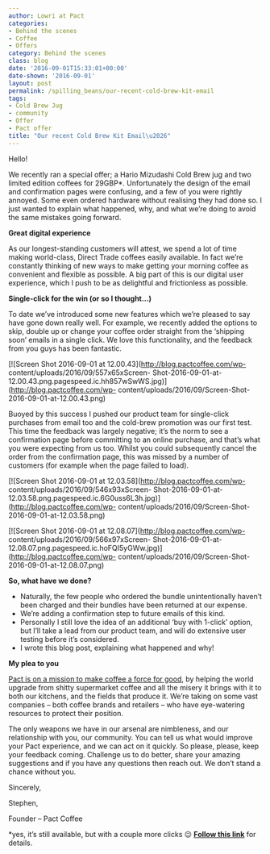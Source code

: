 ```yaml
---
author: Lowri at Pact
categories:
- Behind the scenes
- Coffee
- Offers
category: Behind the scenes
class: blog
date: '2016-09-01T15:33:01+00:00'
date-shown: '2016-09-01'
layout: post
permalink: /spilling_beans/our-recent-cold-brew-kit-email
tags:
- Cold Brew Jug
- community
- Offer
- Pact offer
title: "Our recent Cold Brew Kit Email\u2026"
---
```


Hello!

We recently ran a special offer; a Hario Mizudashi Cold Brew jug and two
limited edition coffees for 29GBP*. Unfortunately the design of the email and
confirmation pages were confusing, and a few of you were rightly annoyed. Some
even ordered hardware without realising they had done so. I just wanted to
explain what happened, why, and what we’re doing to avoid the same mistakes
going forward.

**Great digital experience**

As our longest-standing customers will attest, we spend a lot of time making
world-class, Direct Trade coffees easily available. In fact we’re constantly
thinking of new ways to make getting your morning coffee as convenient and
flexible as possible. A big part of this is our digital user experience, which
I push to be as delightful and frictionless as possible.

**Single-click for the win (or so I thought…)**

To date we’ve introduced some new features which we’re pleased to say have
gone down really well. For example, we recently added the options to skip,
double up or change your coffee order straight from the ‘shipping soon’ emails
in a single click. We love this functionality, and the feedback from you guys
has been fantastic.

[![Screen Shot 2016-09-01 at 12.00.43](http://blog.pactcoffee.com/wp-
content/uploads/2016/09/557x65xScreen-
Shot-2016-09-01-at-12.00.43.png.pagespeed.ic.hh857wSwWS.jpg)](http://blog.pactcoffee.com/wp-
content/uploads/2016/09/Screen-Shot-2016-09-01-at-12.00.43.png)

Buoyed by this success I pushed our product team for single-click purchases
from email too and the cold-brew promotion was our first test. This time the
feedback was largely negative; it’s the norm to see a confirmation page before
committing to an online purchase, and that’s what you were expecting from us
too. Whilst you could subsequently cancel the order from the confirmation
page, this was missed by a number of customers (for example when the page
failed to load).

[![Screen Shot 2016-09-01 at 12.03.58](http://blog.pactcoffee.com/wp-
content/uploads/2016/09/546x93xScreen-
Shot-2016-09-01-at-12.03.58.png.pagespeed.ic.6G0uss6L3h.jpg)](http://blog.pactcoffee.com/wp-
content/uploads/2016/09/Screen-Shot-2016-09-01-at-12.03.58.png)

[![Screen Shot 2016-09-01 at 12.08.07](http://blog.pactcoffee.com/wp-
content/uploads/2016/09/566x97xScreen-
Shot-2016-09-01-at-12.08.07.png.pagespeed.ic.hoFQI5yGWw.jpg)](http://blog.pactcoffee.com/wp-
content/uploads/2016/09/Screen-Shot-2016-09-01-at-12.08.07.png)

**So, what have we done?**

  * Naturally, the few people who ordered the bundle unintentionally haven’t been charged and their bundles have been returned at our expense.
  * We’re adding a confirmation step to future emails of this kind.
  * Personally I still love the idea of an additional ‘buy with 1-click’ option, but I’ll take a lead from our product team, and will do extensive user testing before it’s considered.
  * I wrote this blog post, explaining what happened and why!

**My plea to you**

[Pact is on a mission to make coffee a force for
good](https://media.pactcoffee.com/files/Pact_Social_Impact_Report_2016.pdf),
by helping the world upgrade from shitty supermarket coffee and all the misery
it brings with it to both our kitchens, and the fields that produce it. We’re
taking on some vast companies – both coffee brands and retailers – who have
eye-watering resources to protect their position.

The only weapons we have in our arsenal are nimbleness, and our relationship
with you, our community. You can tell us what would improve your Pact
experience, and we can act on it quickly. So please, please, keep your
feedback coming. Challenge us to do better, share your amazing suggestions and
if you have any questions then reach out. We don’t stand a chance without you.

Sincerely,

Stephen,

Founder – Pact Coffee

*yes, it’s still available, but with a couple more clicks 😉 [**Follow this link**](https://store.pactcoffee.com/collections/brew-kits) for details.